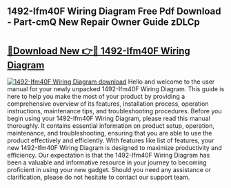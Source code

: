 ## 1492-Ifm40F Wiring Diagram Free Pdf Download - Part-cmQ New Repair Owner Guide zDLCp

# <h2><a href="http://dfmzgxh.blite.top/?on=1492-Ifm40F+Wiring+Diagram">🔗Download New 👉🔴 1492-Ifm40F Wiring Diagram</a></h2>

[![1492-Ifm40F Wiring Diagram download](https://i.imgur.com/lujVjoI.png)](http://dfmzgxh.blite.top/?on=1492-Ifm40F+Wiring+Diagram)
Hello and welcome to the user manual for your newly unpacked 1492-Ifm40F Wiring Diagram. This guide is here to help you make the most of your product by providing a comprehensive overview of its features, installation process, operation instructions, maintenance tips, and troubleshooting procedures. Before you begin using your 1492-Ifm40F Wiring Diagram, please read this manual thoroughly. It contains essential information on product setup, operation, maintenance, and troubleshooting, ensuring that you are able to use the product effectively and efficiently. With features like list of features, your new 1492-Ifm40F Wiring Diagram is designed to maximize productivity and efficiency. Our expectation is that the 1492-Ifm40F Wiring Diagram has been a valuable and informative resource in your journey to becoming proficient in using your new gadget. Should you need any assistance or clarification, please do not hesitate to contact our support team.

